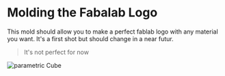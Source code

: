# Molding the Fabalab Logo

This mold should allow you to make a perfect fablab logo with any material you want. It's a first shot but should change in a near futur.

> It's not perfect for now

![parametric Cube](http://fab.academany.org/2018/labs/fablabdigiscope/students/adrien-centonze/assets/img/week6/20180301_152725.jpg)
